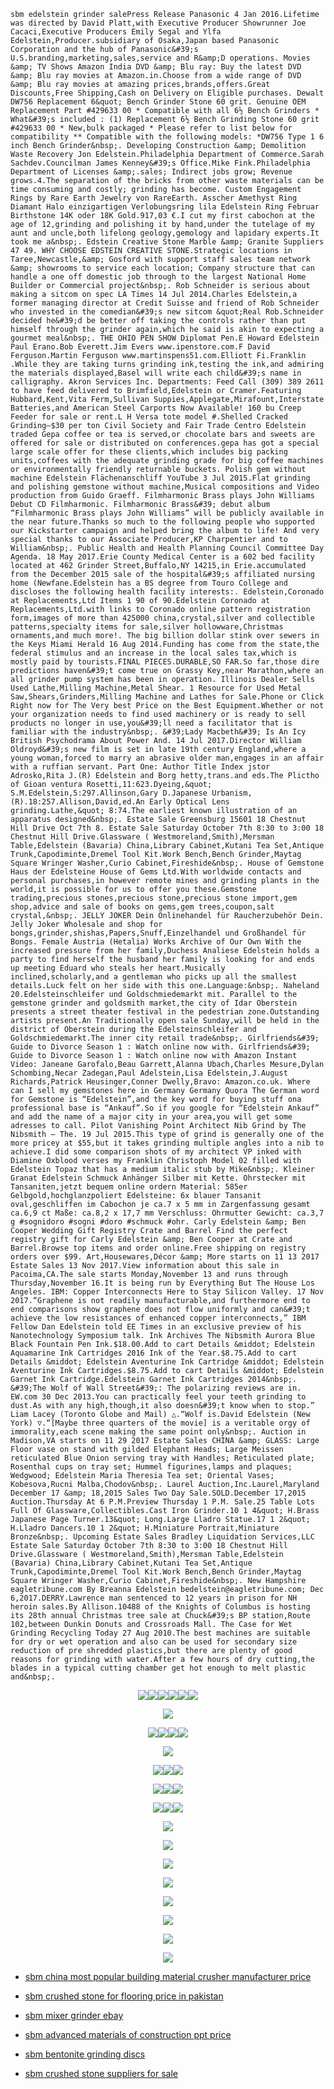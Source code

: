 
```
sbm edelstein grinder salePress Release Panasonic 4 Jan 2016.Lifetime was directed by David Platt,with Executive Producer Showrunner Joe Cacaci,Executive Producers Emily Segal and Ylfa Edelstein,Producer.subsidiary of Osaka,Japan based Panasonic Corporation and the hub of Panasonic&#39;s U.S.branding,marketing,sales,service and R&amp;D operations. Movies &amp; TV Shows Amazon India DVD &amp; Blu ray: Buy the latest DVD &amp; Blu ray movies at Amazon.in.Choose from a wide range of DVD &amp; Blu ray movies at amazing prices,brands,offers.Great Discounts,Free Shipping,Cash on Delivery on Eligible purchases. Dewalt DW756 Replacement 6&quot; Bench Grinder Stone 60 grit. Genuine OEM Replacement Part #429633 00 * Compatible with all 6½ Bench Grinders * What&#39;s included : (1) Replacement 6½ Bench Grinding Stone 60 grit #429633 00 * New,bulk packaged * Please refer to list below for compatibility ** Compatible with the following models: *DW756 Type 1 6 inch Bench Grinder&nbsp;. Developing Construction &amp; Demolition Waste Recovery Jon Edelstein.Philadelphia Department of Commerce.Sarah Sachdev.Councilman James Kenney&#39;s Office.Mike Fink.Philadelphia Department of Licenses &amp;.sales; Indirect jobs grow; Revenue grows.4.The separation of the bricks from other waste materials can be time consuming and costly; grinding has become. Custom Engagement Rings by Rare Earth Jewelry von RareEarth. Asscher Amethyst Ring Diamant Halo einzigartigen Verlobungsring lila Edelstein Ring Februar Birthstone 14K oder 18K Gold.917,03 €.I cut my first cabochon at the age of 12,grinding and polishing it by hand,under the tutelage of my aunt and uncle,both lifelong geology,gemology and lapidary experts.It took me a&nbsp;. Edstein Creative Stone Marble &amp; Granite Suppliers 47 49. WHY CHOOSE EDSTEIN CREATIVE STONE.Strategic locations in Taree,Newcastle,&amp; Gosford with support staff sales team network &amp; showrooms to service each location; Company structure that can handle a one off domestic job through to the largest National Home Builder or Commercial project&nbsp;. Rob Schneider is serious about making a sitcom on spec LA Times 14 Jul 2014.Charles Edelstein,a former managing director at Credit Suisse and friend of Rob Schneider who invested in the comedian&#39;s new sitcom &quot;Real Rob.Schneider decided he&#39;d be better off taking the controls rather than put himself through the grinder again,which he said is akin to expecting a gourmet meal&nbsp;. THE OHIO PEN SHOW ​Diplomat Pen.E Howard Edelstein Paul Erano.Bob Everett.Jim Evers www.ipenstore.com.F​ David Ferguson.Martin Ferguson www.martinspens51.com.Elliott Fi.Franklin .While they are taking turns grinding ink,testing the ink,and admiring the materials displayed,Basel will write each child&#39;s name in calligraphy. Akron Services Inc. Departments: Feed Call (309) 389 2611 to have feed delivered to Brimfield,Edelstein or Cramer.Featuring Hubbard,Kent,Vita Ferm,Sullivan Suppies,Applegate,Mirafount,Interstate Batteries,and American Steel Carports Now Available! 160 bu Creep Feeder for sale or rent.L H Versa tote model #.Shelled Cracked Grinding—$30 per ton Civil Society and Fair Trade Centro Edelstein traded Gepa coffee or tea is served,or chocolate bars and sweets are offered for sale or distributed on conferences.gepa has got a special large scale offer for these clients,which includes big packing units,coffees with the adequate grinding grade for big coffee machines or environmentally friendly returnable buckets. Polish gem without machine Edelstein Flächenanschliff YouTube 3 Jul 2015.Flat grinding and polishing gemstone without machine,Musical compositions and Video production from Guido Graeff. Filmharmonic Brass plays John Williams Debut CD Filmharmonic. Filmharmonic Brass&#39; debut album “Filmharmonic Brass plays John Williams” will be publicly available in the near future.Thanks so much to the following people who supported our Kickstarter campaign and helped bring the album to life! And very special thanks to our Associate Producer,KP Charpentier and to William&nbsp;. Public Health and Health Planning Council Committee Day Agenda. 18 May 2017.Erie County Medical Center is a 602 bed facility located at 462 Grinder Street,Buffalo,NY 14215,in Erie.accumulated from the December 2015 sale of the hospital&#39;s affiliated nursing home (Newfane.Edelstein has a BS degree from Touro College and discloses the following health facility interests:. Edelstein,Coronado at Replacements,Ltd Items 1 90 of 90.Edelstein Coronado at Replacements,Ltd.with links to Coronado online pattern registration form,images of more than 425000 china,crystal,silver and collectible patterns,specialty items for sale,silver hollowware,Christmas ornaments,and much more!. The big billion dollar stink over sewers in the Keys Miami Herald 16 Aug 2014.Funding has come from the state,the federal stimulus and an increase in the local sales tax,which is mostly paid by tourists.FINAL PIECES.DURABLE,SO FAR.So far,those dire predictions haven&#39;t come true on Grassy Key,near Marathon,where an all grinder pump system has been in operation. Illinois Dealer Sells Used Lathe,Milling Machine,Metal Shear. 1 Resource for Used Metal Saw,Shears,Grinders,Milling Machine and Lathes for Sale.Phone or Click Right now for The Very best Price on the Best Equipment.Whether or not your organization needs to find used machinery or is ready to sell products no longer in use,you&#39;ll need a facilitator that is familiar with the industry&nbsp;. &#39;Lady Macbeth&#39; Is An Icy British Psychodrama About Power And. 14 Jul 2017.Director William Oldroyd&#39;s new film is set in late 19th century England,where a young woman,forced to marry an abrasive older man,engages in an affair with a ruffian servant. Part One: Author Title Index jstor Adrosko,Rita J.(R) Edelstein and Borg hetty,trans.and eds.The Plictho of Gioan ventura Rosetti,11:623.Dyeing,&quot; S.M.Edelstein,5:297.Allinson,Gary D.Japanese Urbanism,(R).18:257.Allison,David,ed.An Early Optical Lens grinding.Lathe,&quot; 8:74.The earliest known illustration of an apparatus designed&nbsp;. Estate Sale Greensburg 15601 18 Chestnut Hill Drive Oct 7th 8. Estate Sale Saturday October 7th 8:30 to 3:00 18 Chestnut Hill Drive.Glassware ( Westmoreland,Smith),Mersman Table,Edelstein (Bavaria) China,Library Cabinet,Kutani Tea Set,Antique Trunk,Capodiminte,Dremel Tool Kit.Work Bench,Bench Grinder,Maytag Square Wringer Washer,Curio Cabinet,Fireshide&nbsp;. House of Gemstone Haus der Edelsteine House of Gems Ltd.With worldwide contacts and personal purchases,in however remote mines and grinding plants in the world,it is possible for us to offer you these.Gemstone trading,precious stones,precious stone,precious stone import,gem shop,advice and sale of books on gems,gem trees,coupon,salt crystal,&nbsp;. JELLY JOKER Dein Onlinehandel für Raucherzubehör Dein. Jelly Joker Wholesale and shop for bongs,grinder,shishas,Papers,Snuff,Einzelhandel und Großhandel für Bongs. Female Austria (Hetalia) Works Archive of Our Own With the increased pressure from her family,Duchess Analiese Edelstein holds a party to find herself the husband her family is looking for and ends up meeting Eduard who steals her heart.Musically inclined,scholarly,and a gentleman who picks up all the smallest details.Luck felt on her side with this one.Language:&nbsp;. Naheland 20.Edelsteinschleifer und Goldschmiedemarkt mit. Parallel to the gemstone grinder and goldsmith market,the city of Idar Oberstein presents a street theater festival in the pedestrian zone.Outstanding artists present.An Traditionally open sale Sunday,will be held in the district of Oberstein during the Edelsteinschleifer and Goldschmiedemarkt.The inner city retail trade&nbsp;. Girlfriends&#39; Guide to Divorce Season 1 : Watch online now with. Girlfriends&#39; Guide to Divorce Season 1 : Watch online now with Amazon Instant Video: Janeane Garofalo,Beau Garrett,Alanna Ubach,Charles Mesure,Dylan Schombing,Necar Zadegan,Paul Adelstein,Lisa Edelstein,J.August Richards,Patrick Heusinger,Conner Dwelly,Bravo: Amazon.co.uk. Where can I sell my gemstones here in Germany Germany Quora The German word for Gemstone is “Edelstein”,and the key word for buying stuff ona professional base is “Ankauf”.So if you google for “Edelstein Ankauf” and add the name of a major city in your area,you will get some adresses to call. Pilot Vanishing Point Architect Nib Grind by The Nibsmith — The. 19 Jul 2015.This type of grind is generally one of the more pricey at $55,but it takes grinding multiple angles into a nib to achieve.I did some comparison shots of my architect VP inked with Diamine Oxblood verses my Franklin Christoph Model 02 filled with Edelstein Topaz that has a medium italic stub by Mike&nbsp;. Kleiner Granat Edelstein Schmuck Anhänger Silber mit Kette. Ohrstecker mit Tansaniten,jetzt bequem online ordern Material: 585er Gelbgold,hochglanzpoliert Edelsteine: 6x blauer Tansanit oval,geschliffen im Cabochon je ca.7 x 5 mm in Zargenfassung gesamt ca.6,9 ct Maße: ca.8,2 x 17,7 mm Verschluss: Ohrmutter Gewicht: ca.3,7 g #sognidoro #sogni #doro #schmuck #ohr. Carly Edelstein &amp; Ben Cooper Wedding Gift Registry Crate and Barrel Find the perfect registry gift for Carly Edelstein &amp; Ben Cooper at Crate and Barrel.Browse top items and order online.Free shipping on registry orders over $99. Art,Housewares,Décor &amp; More starts on 11 13 2017 Estate Sales 13 Nov 2017.View information about this sale in Pacoima,CA.The sale starts Monday,November 13 and runs through Thursday,November 16.It is being run by Everything But The House Los Angeles. IBM: Copper Interconnects Here to Stay Silicon Valley. 17 Nov 2017.“Graphene is not readily manufacturable,and furthermore end to end comparisons show graphene does not flow uniformly and can&#39;t achieve the low resistances of enhanced copper interconnects,” IBM Fellow Dan Edelstein told EE Times in an exclusive preview of his Nanotechnology Symposium talk. Ink Archives The Nibsmith Aurora Blue Black Fountain Pen Ink.$18.00.Add to cart Details &middot; Edelstein Aquamarine Ink Cartridges 2016 Ink of the Year.$8.75.Add to cart Details &middot; Edelstein Aventurine Ink Cartridge &middot; Edelstein Aventurine Ink Cartridges.$8.75.Add to cart Details &middot; Edelstein Garnet Ink Cartridge.Edelstein Garnet Ink Cartridges 2014&nbsp;. &#39;The Wolf of Wall Street&#39;: The polarizing reviews are in. EW.com 30 Dec 2013.You can practically feel your teeth grinding to dust.As with any high,though,it also doesn&#39;t know when to stop.” Liam Lacey (Toronto Globe and Mail) △.“Wolf is.David Edelstein (New York) ▽.“[Maybe three quarters of the movie] is a veritable orgy of immorality,each scene making the same point only&nbsp;. Auction in Madison,VA starts on 11 29 2017 Estate Sales CHINA &amp; GLASS: Large Floor vase on stand with gilded Elephant Heads; Large Meissen reticulated Blue Onion serving tray with Handles; Reticulated plate; Rosenthal cups on tray set; Hummel figurines,lamps and plaques; Wedgwood; Edelstein Maria Theresia Tea set; Oriental Vases; Kobesova,Rucni Malba,Chodov&nbsp;. Laurel Auction,Inc.Laurel,Maryland December 17 &amp; 18,2015 Sales Two Day Sale.SOLD.December 17,2015 Auction.Thursday At 6 P.M.Preview Thursday 1 P.M. Sale.25 Table Lots Full Of Glassware,Collectibles.Cast Iron Grinder.10 1 4&quot; H.Brass Japanese Page Turner.13&quot; Long.Large Lladro Statue.17 1 2&quot; H.Lladro Dancers.10 1 2&quot; H.Miniature Portrait,Miniature Bronze&nbsp;. Upcoming Estate Sales Bradley Liquidation Services,LLC Estate Sale Saturday October 7th 8:30 to 3:00 18 Chestnut Hill Drive.Glassware ( Westmoreland,Smith),Mersman Table,Edelstein (Bavaria) China,Library Cabinet,Kutani Tea Set,Antique Trunk,Capodiminte,Dremel Tool Kit.Work Bench,Bench Grinder,Maytag Square Wringer Washer,Curio Cabinet,Fireshide&nbsp;. New Hampshire eagletribune.com By Breanna Edelstein bedelstein@eagletribune.com; Dec 6,2017.DERRY.Lawrence man sentenced to 12 years in prison for NH heroin sales.By Allison.10488 of the Knights of Columbus is hosting its 28th annual Christmas tree sale at Chuck&#39;s BP station,Route 102,between Dunkin Donuts and Crossroads Mall. The Case for Wet Grinding Recycling Today 27 Aug 2010.The best machines are suitable for dry or wet operation and also can be used for secondary size reduction of pre shredded plastics,but there are plenty of good reasons for grinding with water.After a few hours of dry cutting,the blades in a typical cutting chamber get hot enough to melt plastic and&nbsp;. 
```

<div align="center">
  
<a rel="nofollow" href="https://m.shibang-china.com?f=github&k=sbm+edelstein+grinder+sale"><img src="https://static.shibang-china.com/en/l.png"></a><img src="https://static.shibang-china.com/en/hw.png"><a rel="nofollow" href="https://m.shibang-china.com/product/?f=github&k=sbm+edelstein+grinder+sale"><img src="https://static.shibang-china.com/en/p.png"></a><a rel="nofollow" href="https://m.shibang-china.com/cases/?f=github&k=sbm+edelstein+grinder+sale"><img src="https://static.shibang-china.com/en/c.png"></a><a rel="nofollow" href="https://m.shibang-china.com/news/?f=github&k=sbm+edelstein+grinder+sale"><img src="https://static.shibang-china.com/en/n.png"></a><a rel="nofollow" href="https://m.shibang-china.com?f=github&k=sbm+edelstein+grinder+sale"><img src="https://static.shibang-china.com/en/m.png"></a>

<a rel="nofollow" href="https://m.shibang-china.com/product/?f=github&k=sbm+edelstein+grinder+sale"><img src="https://static.shibang-china.com/en/b.jpg"></a>
  
<a rel="nofollow" href="https://m.shibang-china.com/solution-aggregate.html?f=github&k=sbm+edelstein+grinder+sale"><img src="https://static.shibang-china.com/en/a.jpg"></a><a rel="nofollow" href="https://m.shibang-china.com/solution-mine.html?f=github&k=sbm+edelstein+grinder+sale"><img src="https://static.shibang-china.com/en/m.jpg"></a><a rel="nofollow" href="https://m.shibang-china.com/solution-mill.html?f=github&k=sbm+edelstein+grinder+sale"><img src="https://static.shibang-china.com/en/g.jpg"></a><a rel="nofollow" href="https://m.shibang-china.com/solution-epc.html?f=github&k=sbm+edelstein+grinder+sale"><img src="https://static.shibang-china.com/en/e.jpg"></a>

<a rel="nofollow" href="https://m.shibang-china.com/product/?f=github&k=sbm+edelstein+grinder+sale"><img src="https://static.shibang-china.com/en/a-p.png"></a>

<a rel="nofollow" href="https://m.shibang-china.com/product/crusher/c6x.html?f=github&k=sbm+edelstein+grinder+sale"><img src="https://static.shibang-china.com/en/j.jpg"></a><a rel="nofollow" href="https://m.shibang-china.com/product/crusher/ci5x.html?f=github&k=sbm+edelstein+grinder+sale"><img src="https://static.shibang-china.com/en/i.jpg"></a><a rel="nofollow" href="https://m.shibang-china.com/product/crusher/hst.html?f=github&k=sbm+edelstein+grinder+sale"><img src="https://static.shibang-china.com/en/c.jpg"></a>

<a rel="nofollow" href="https://m.shibang-china.com/product/mill/mtw.html?f=github&k=sbm+edelstein+grinder+sale"><img src="https://static.shibang-china.com/en/mtw.jpg"></a><a rel="nofollow" href="https://m.shibang-china.com/product/mill/scm.html?f=github&k=sbm+edelstein+grinder+sale"><img src="https://static.shibang-china.com/en/scm.jpg"></a><a rel="nofollow" href="https://m.shibang-china.com/product/mill/lm.html?f=github&k=sbm+edelstein+grinder+sale"><img src="https://static.shibang-china.com/en/lm.jpg"></a>

<a rel="nofollow" href="https://m.shibang-china.com/product/sand/vsi6x.html?f=github&k=sbm+edelstein+grinder+sale"><img src="https://static.shibang-china.com/en/6x.jpg"></a><a rel="nofollow" href="https://m.shibang-china.com/product/sand/vu.html?f=github&k=sbm+edelstein+grinder+sale"><img src="https://static.shibang-china.com/en/vu.jpg"></a><a rel="nofollow" href="https://m.shibang-china.com/product/mobile/klun.html?f=github&k=sbm+edelstein+grinder+sale"><img src="https://static.shibang-china.com/en/k.jpg"></a>

<a rel="nofollow" href="https://m.shibang-china.com/cases/?f=github&k=sbm+edelstein+grinder+sale"><img src="https://static.shibang-china.com/en/case.png"></a>

<a rel="nofollow" href="https://m.shibang-china.com/cases/aggregate/202.html?f=github&k=sbm+edelstein+grinder+sale"><img src="https://static.shibang-china.com/en/c-1.jpg"></a>

<a rel="nofollow" href="https://m.shibang-china.com/cases/aggregate/203.html?f=github&k=sbm+edelstein+grinder+sale"><img src="https://static.shibang-china.com/en/c-2.jpg"></a>

<a rel="nofollow" href="https://m.shibang-china.com/cases/mill/123.html?f=github&k=sbm+edelstein+grinder+sale"><img src="https://static.shibang-china.com/en/c-3.jpg"></a>

<a rel="nofollow" href="https://m.shibang-china.com/contact_us.html?f=github&k=sbm+edelstein+grinder+sale"><img src="https://static.shibang-china.com/en/contact.png"></a>

<a rel="nofollow" href="https://swt.shibang-china.com/?f=github&k=sbm+edelstein+grinder+sale"><img src="https://static.shibang-china.com/en/chat.png"></a>

<a rel="nofollow" href="https://whatsapp.shibangsoft.com/WhatsApp.php?f=github&k=sbm+edelstein+grinder+sale"><img src="https://static.shibang-china.com/en/whatsapp.png"></a>

<a rel="nofollow" href="https://m.shibang-china.com/?f=github&k=sbm+edelstein+grinder+sale"><img src="https://static.shibang-china.com/en/website.png"></a>

</div>


* [sbm china most popular building material crusher manufacturer price](sbm%20china%20most%20popular%20building%20material%20crusher%20manufacturer%20price.md)

* [sbm crushed stone for flooring price in pakistan](sbm%20crushed%20stone%20for%20flooring%20price%20in%20pakistan.md)

* [sbm mixer grinder ebay](sbm%20mixer%20grinder%20ebay.md)

* [sbm advanced materials of construction ppt price](sbm%20advanced%20materials%20of%20construction%20ppt%20price.md)

* [sbm bentonite grinding discs](sbm%20bentonite%20grinding%20discs.md)

* [sbm crushed stone suppliers for sale](sbm%20crushed%20stone%20suppliers%20for%20sale.md)
